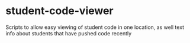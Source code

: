# student-code-viewer
Scripts to allow easy viewing of student code in one location, as well text info about students that have pushed code recently
